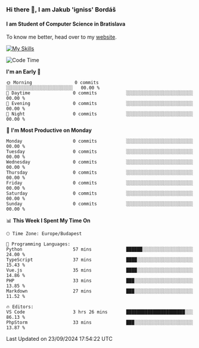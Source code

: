 ### Hi there 👋, I am Jakub 'igniss' Bordáš

#### I am Student of Computer Science in Bratislava
To know me better, head over to my [website](https://bordas.sk).

[![My Skills](https://skillicons.dev/icons?i=js,html,css,figma,svelte,java,kotlin,python,postgresql,typescript,nest,nodejs)](https://bordas.sk)


<!--START_SECTION:waka-->
![Code Time](http://img.shields.io/badge/Code%20Time-1%2C526%20hrs%2035%20mins-blue)

**I'm an Early 🐤** 

```text
🌞 Morning                0 commits           ░░░░░░░░░░░░░░░░░░░░░░░░░   00.00 % 
🌆 Daytime                0 commits           ░░░░░░░░░░░░░░░░░░░░░░░░░   00.00 % 
🌃 Evening                0 commits           ░░░░░░░░░░░░░░░░░░░░░░░░░   00.00 % 
🌙 Night                  0 commits           ░░░░░░░░░░░░░░░░░░░░░░░░░   00.00 % 
```
📅 **I'm Most Productive on Monday** 

```text
Monday                   0 commits           ░░░░░░░░░░░░░░░░░░░░░░░░░   00.00 % 
Tuesday                  0 commits           ░░░░░░░░░░░░░░░░░░░░░░░░░   00.00 % 
Wednesday                0 commits           ░░░░░░░░░░░░░░░░░░░░░░░░░   00.00 % 
Thursday                 0 commits           ░░░░░░░░░░░░░░░░░░░░░░░░░   00.00 % 
Friday                   0 commits           ░░░░░░░░░░░░░░░░░░░░░░░░░   00.00 % 
Saturday                 0 commits           ░░░░░░░░░░░░░░░░░░░░░░░░░   00.00 % 
Sunday                   0 commits           ░░░░░░░░░░░░░░░░░░░░░░░░░   00.00 % 
```


📊 **This Week I Spent My Time On** 

```text
🕑︎ Time Zone: Europe/Budapest

💬 Programming Languages: 
Python                   57 mins             ██████░░░░░░░░░░░░░░░░░░░   24.00 % 
TypeScript               37 mins             ████░░░░░░░░░░░░░░░░░░░░░   15.43 % 
Vue.js                   35 mins             ████░░░░░░░░░░░░░░░░░░░░░   14.86 % 
PHP                      33 mins             ███░░░░░░░░░░░░░░░░░░░░░░   13.85 % 
Markdown                 27 mins             ███░░░░░░░░░░░░░░░░░░░░░░   11.52 % 

🔥 Editors: 
VS Code                  3 hrs 26 mins       ██████████████████████░░░   86.13 % 
PhpStorm                 33 mins             ███░░░░░░░░░░░░░░░░░░░░░░   13.87 % 
```


 Last Updated on 23/09/2024 17:54:22 UTC
<!--END_SECTION:waka-->
